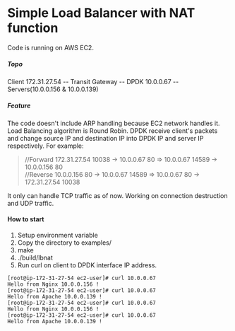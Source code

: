 # Simple Load Balancer with NAT function

Code is running on AWS EC2.
##### Topo
Client 172.31.27.54 -- Transit Gateway -- DPDK 10.0.0.67 -- Servers(10.0.0.156 & 10.0.0.139)

##### Feature
The code doesn't include ARP handling because EC2 network handles it.
Load Balancing algorithm is Round Robin.
DPDK receive client's packets and change source IP and destination IP into DPDK IP and server IP respectively.
For example:
>//Forward 172.31.27.54 10038 -> 10.0.0.67 80  => 10.0.0.67 14589 -> 10.0.0.156 80  
//Reverse 10.0.0.156 80 -> 10.0.0.67 14589  => 10.0.0.67 80 -> 172.31.27.54 10038

It only can handle TCP traffic as of now.
Working on connection destruction and UDP traffic.

#### How to start
1. Setup environment variable  
2. Copy the directory to examples/  
3. make  
4. ./build/lbnat 
5. Run curl on client to DPDK interface IP address.  

```
[root@ip-172-31-27-54 ec2-user]# curl 10.0.0.67 
Hello from Nginx 10.0.0.156 !
[root@ip-172-31-27-54 ec2-user]# curl 10.0.0.67 
Hello from Apache 10.0.0.139 !
[root@ip-172-31-27-54 ec2-user]# curl 10.0.0.67 
Hello from Nginx 10.0.0.156 !
[root@ip-172-31-27-54 ec2-user]# curl 10.0.0.67 
Hello from Apache 10.0.0.139 !
```
